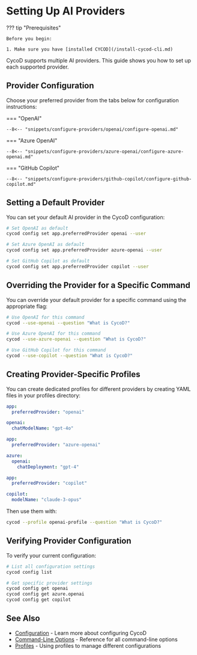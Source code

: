 # Setting Up AI Providers
??? tip "Prerequisites"

    Before you begin:
    
    1. Make sure you have [installed CYCOD](/install-cycod-cli.md)

CycoD supports multiple AI providers. This guide shows you how to set up each supported provider.

## Provider Configuration

Choose your preferred provider from the tabs below for configuration instructions:

=== "OpenAI"
    
    --8<-- "snippets/configure-providers/openai/configure-openai.md"

=== "Azure OpenAI"
    
    --8<-- "snippets/configure-providers/azure-openai/configure-azure-openai.md"

=== "GitHub Copilot"
    
    --8<-- "snippets/configure-providers/github-copilot/configure-github-copilot.md"

## Setting a Default Provider

You can set your default AI provider in the CycoD configuration:

```bash
# Set OpenAI as default
cycod config set app.preferredProvider openai --user

# Set Azure OpenAI as default
cycod config set app.preferredProvider azure-openai --user

# Set GitHub Copilot as default
cycod config set app.preferredProvider copilot --user
```

## Overriding the Provider for a Specific Command

You can override your default provider for a specific command using the appropriate flag:

```bash
# Use OpenAI for this command
cycod --use-openai --question "What is CycoD?"

# Use Azure OpenAI for this command
cycod --use-azure-openai --question "What is CycoD?"

# Use GitHub Copilot for this command
cycod --use-copilot --question "What is CycoD?"
```

## Creating Provider-Specific Profiles

You can create dedicated profiles for different providers by creating YAML files in your profiles directory:

```yaml title="openai-profile.yaml (in .cycod/profiles directory)"
app:
  preferredProvider: "openai"

openai:
  chatModelName: "gpt-4o"
```

```yaml title="azure-profile.yaml (in .cycod/profiles directory)"
app:
  preferredProvider: "azure-openai"

azure:
  openai:
    chatDeployment: "gpt-4"
```

```yaml title="copilot-profile.yaml (in .cycod/profiles directory)"
app:
  preferredProvider: "copilot"

copilot:
  modelName: "claude-3-opus"
```

Then use them with:

```bash
cycod --profile openai-profile --question "What is CycoD?"
```

## Verifying Provider Configuration

To verify your current configuration:

```bash
# List all configuration settings
cycod config list

# Get specific provider settings
cycod config get openai
cycod config get azure.openai
cycod config get copilot
```

## See Also

* [Configuration](../usage/configuration.md) - Learn more about configuring CycoD
* [Command-Line Options](../reference/cycod/index.md) - Reference for all command-line options
* [Profiles](../advanced/profiles.md) - Using profiles to manage different configurations